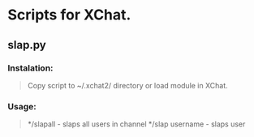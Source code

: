 # Scripts for XChat.
## slap.py
### Instalation:
>Copy script to ~/.xchat2/ directory or load module in XChat.
### Usage:
>*/slapall - slaps all users in channel
>*/slap username - slaps user